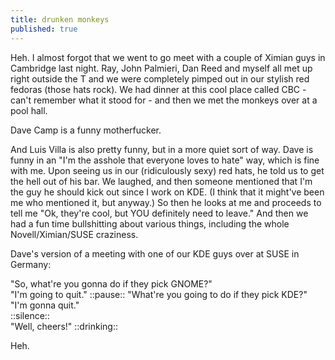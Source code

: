 ```yaml
---
title: drunken monkeys
published: true
---
```


Heh. I almost forgot that we went to go meet with a couple of Ximian
guys in Cambridge last night. Ray, John Palmieri, Dan Reed and myself
all met up right outside the T and we were completely pimped out in our
stylish red fedoras (those hats rock). We had dinner at this cool place
called CBC - can't remember what it stood for - and then we met the
monkeys over at a pool hall.

Dave Camp is a funny motherfucker.

And Luis Villa is also pretty funny, but in a more quiet sort of way.
Dave is funny in an "I'm the asshole that everyone loves to hate" way,
which is fine with me. Upon seeing us in our (ridiculously sexy) red
hats, he told us to get the hell out of his bar. We laughed, and then
someone mentioned that I'm the guy he should kick out since I work on
KDE. (I think that it might've been me who mentioned it, but anyway.) So
then he looks at me and proceeds to tell me "Ok, they're cool, but YOU
definitely need to leave." And then we had a fun time bullshitting about
various things, including the whole Novell/Ximian/SUSE craziness.

Dave's version of a meeting with one of our KDE guys over at SUSE in
Germany:

"So, what're you gonna do if they pick GNOME?"  
"I'm going to quit." ::pause:: "What're you going to do if they pick
KDE?"  
"I'm gonna quit."  
::silence::  
"Well, cheers!" ::drinking::

Heh.
